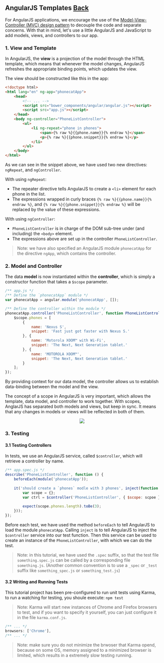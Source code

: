 ## AngularJS Templates [Back](./../angular1.md)

For AngularJS applications, we encourage the use of the [Model-View-Controller (MVC) design pattern](http://en.wikipedia.org/wiki/Model%E2%80%93View%E2%80%93Controller) to decouple the code and separate concerns. With that in mind, let's use a little AngularJS and JavaScript to add models, views, and controllers to our app.

### 1. View and Template

In AngularJS, the **view** is a projection of the model through the HTML template, which means that whenever the model changes, AngularJS refreshes the appropriate binding points, which updates the view.

The view should be constructed like this in the app:

```html
<!doctype html>
<html lang="en" ng-app="phonecatApp">
    <head>
        <!-- ... -->
        <script src="bower_components/angular/angular.js"></script>
        <script src="app.js"></script>
    </head>
    <body ng-controller="PhoneListController">
        <ul>
            <li ng-repeat="phone in phones">
                <span>{% raw %}{{phone.name}}{% endraw %}</span>
                <p>{% raw %}{{phone.snippet}}{% endraw %}</p>
            </li>
        </ul>
    </body>
</html>
```

As we can see in the snippet above, we have used two new directives: `ngRepeat`, and `ngController`.

With using `ngRepeat`:

- The repeater directive tells AngularJS to create a `<li>` element for each phone in the list.
- The expressions wrapped in curly braces `{% raw %}{{phone.name}}{% endraw %}`, and `{% raw %}{{phone.snippet}}{% endraw %}` will be replaced by the value of these expressions.

With using `ngController`:

- `PhoneListController` is in charge of the DOM sub-tree under (and including) the `<body>` element.
- The expressions above are set up in the controller `PhoneListController`.
 
> Note: we have also specified an AngularJS module `phonecatApp` for the directive `ngApp`, which contains the controller.

### 2. Model and Controller

The data **model** is now instantiated within the **controller**, which is simply a constructor function that takes a `$scope` parameter.

```js
/** app.js */
/** Define the `phonecatApp` module */
var phonecatApp = angular.module('phonecatApp', []);

/** Define the controller within the module */
phonecatApp.controller('PhoneListController', function PhoneListController ($scope) {
    $scope.phones = [
        {
            name: 'Nexus S',
            snippet: 'Fast just got faster with Nexus S.'
        }, {
            name: 'Motorola XOOM™ with Wi-Fi',
            snippet: 'The Next, Next Generation tablet.'
        }, {
            name: 'MOTOROLA XOOM™',
            snippet: 'The Next, Next Generation tablet.'
        }
    ];
});
```

By providing context for our data model, the controller allows us to establish data-binding between the model and the view.

The concept of a scope in AngularJS is very important, which allows the template, data model, and controller to work together. With scopes, AnglarJS has separated both models and views, but keep in sync. It means that any changes in models or views will be reflected in both of them.

<p align="center">
    <img src="./tutorial_02.png" />
</p>

### 3. Testing

#### 3.1 Testing Controllers

In tests, we use an AngularJS service, called `$controller`, which will retrieve a controller by name.

```js
/** app.spec.js */
describe('PhoneListController', function () {
    beforeEach(module('phonecatApp'));
    
    it('should create a `phones` modle with 3 phones', inject(function ($controller) {
        var scope = {};
        var ctrl = $controller('PhoneListController', { $scope: scpoe });
        
        expect(scope.phones.length).toBe(3);
    }));
});
```

Before each test, we have used the method `beforeEach` to tell AngularJS to load the module `phonecatApp`. Calling `inject` is to tell AngularJS to inject the `$controller` service into our test function. Then this service can be used to create an instance of the `PhoneListController`, with which we can do the test.

> Note: in this tutorial, we have used the `.spec` suffix, so that the test file `something.spec.js` can be called by a corresponding file `something.js`. (Another common convention is to use a `_spec` or `_test` suffix like `something_spec.js` or `something_test.js`)

#### 3.2 Writing and Running Tests

This tutorial project has been pre-configured to run unit tests using Karma, to run a watching for testing, you shoule execute: `npm test` 

> Note: Karma will start new instances of Chrome and Firefox browsers to test, and if you want to specify it yourself, you can just configure it in the file `karma.conf.js`.

```js
/** ... */
browsers: ['Chrome'],
/** ... */
```

> Note: make sure you do not minimize the brwoser that Karma opend, because on some OS, memory assigned to a minimized browser is limited, which results in a extremely slow testing running.
